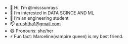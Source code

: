 - 👋 Hi, I’m @misssunrays
- 👀 I’m interested in DATA SCINCE AND ML
- 🌱 I’m an engineering student
- 📫 arushtha1@gmail.com
- 😄 Pronouns: she/her
- ⚡ Fun fact: Marceline(vampire queen) is my best friend.

<!---
misssunrays/misssunrays is a ✨ special ✨ repository because its `README.md` (this file) appears on your GitHub profile.
You can click the Preview link to take a look at your changes.
--->
